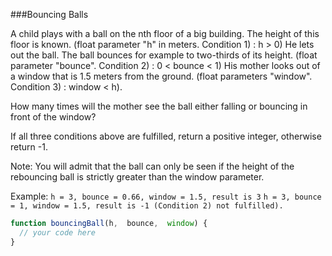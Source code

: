 ###Bouncing Balls

A child plays with a ball on the nth floor of a big building. The height of this floor is known. (float parameter "h" in meters. Condition 1) : h > 0)
He lets out the ball. The ball bounces for example to two-thirds of its height.
(float parameter "bounce". Condition 2) : 0 < bounce < 1)
His mother looks out of a window that is 1.5 meters from the ground.
(float parameters "window". Condition 3) : window < h).

How many times will the mother see the ball either falling or bouncing in front of the window?

If all three conditions above are fulfilled, return a positive integer, otherwise return -1.

Note: You will admit that the ball can only be seen if the height of the rebouncing ball is strictly greater than the window parameter.

Example:
`h = 3, bounce = 0.66, window = 1.5, result is 3`
`h = 3, bounce = 1, window = 1.5, result is -1 (Condition 2) not fulfilled).`

```javascript
function bouncingBall(h,  bounce,  window) {
  // your code here
}
```
